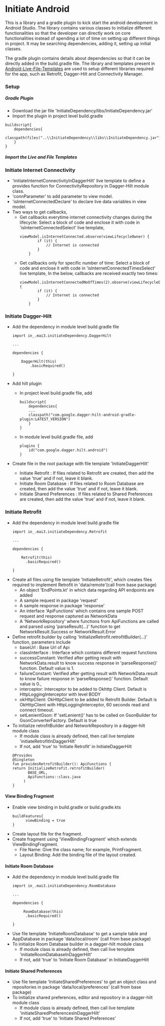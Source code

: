 
# Initiate Android

This is a library and a gradle plugin to kick start the android development in Android Studio. The library contains various classes to initialize different functionalities so that the developer can directly work on core functionalities instead of spending a lot of time on setting up different things in project. It may be searching dependencies, adding it, setting up initial classes.

The gradle plugin contains details about dependencies so that it can be directly added in the build.gradle file.
The library and templates present in [Android-Live-File-Templates](https://github.com/maitriig3/Android-Live-File-Templates) are used to setup different libraries required for the app, such as Retrofit, Dagger-Hilt and Connectivity Manager.

### Setup

[//]: # (##### Library)

[//]: # ()
[//]: # (To use the library in your app,)

[//]: # (-> Download the repository by opening the 'Code' option and clicking on the 'Download ZIP')

[//]: # (-> Unzip the file in your preferred directory)

[//]: # (-> Open the project where you want to import InitiateAndroid Library)

[//]: # (-> Go to File -> New -> Import Module and choose the module 'InitiateAndroid' in the unzipped folder)

[//]: # (-> Click on Finish)

##### Gradle Plugin

- Download the jar file 'InitiateDependency/libs/InitiateDependency.jar'
- Import the plugin in project level build.gradle

```
buildscript{
    dependencies{
        classpath(files("..\\InitiateDependency\\libs\\InitiateDependency.jar"))
    }
}
```

##### Import the Live and File Templates


### Initiate Internet Connectivity

- 'initiateInternetConnectivityInDaggerHilt' live template to define a provides function for ConnectivityRepository in Dagger-Hilt module class.
- 'connParameter' to add parameter to view model.
- 'isInternetConnectedDeclare' to declare live data variables in view model.
- Two ways to get callbacks,
  - Get callbacks everytime internet connectivity changes during the lifecycle: Select a block of code and enclose it with code in 'isInternetConnectedSelect' live template,
    ```
    viewModel.isInternetConnected.observe(viewLifecycleOwner) {
            if (it) {
                // Internet is connected
            }
        }
    ```
  - Get callbacks only for specific number of time: Select a block of code and enclose it with code in 'isInternetConnectedTimesSelect' live template,
    In the below, callbacks are received exactly two times:
    ```
    viewModel.isInternetConnectedNoOfTimes(2).observe(viewLifecycleOwner) {
            if (it) {
                // Internet is connected
            }
        }
    ```

### Initiate Dagger-Hilt

- Add the dependency in module level build.gradle file

  ```  
  import in_.mai3.initiateDependency.DaggerHilt
  
  ... 
  
  dependencies {
  
      DaggerHilt(this)
          .basicRequired()
  
  }
  ```

- Add hilt plugin
  - In project level build.gradle file, add
    ```
    buildscript{
        dependencies{
        ...
        classpath("com.google.dagger:hilt-android-gradle-plugin:LATEST_VERSION")
        }
    }
    ```

  - In module level build.gradle file, add
    ```
    plugins {  
        id("com.google.dagger.hilt.android")
    }
    ```

- Create file in the root package with file template 'InitiateDaggerHilt'
  - Initiate Retrofit : If files related to Retrofit are created, then add the value 'true' and if not, leave it blank.
  - Initiate Room Database : If files related to Room Database are created, then add the value 'true' and if not, leave it blank.
  - Initiate Shared Preferences : If files related to Shared Preferences are created, then add the value 'true' and if not, leave it blank.

### Initiate Retrofit

- Add the dependency in module level build.gradle file
  ```  
  import in_.mai3.initiateDependency.Retrofit
  
  ... 
  
  dependencies {
  
      Retrofit(this)
        .basicRequired()
  
  }
  ```
- Create all files using file template 'InitiateRetrofit', which creates files required to implement Retrofit in 'data/remote'(call from base package)
  - An object 'EndPoints.kt' in which data regarding API endpoints are added
  - A sample request in package 'request'
  - A sample response in package 'response'
  - An interface 'ApiFunctions' which contains one sample POST request and response captured as NetworkData<ResponseSample>
  - A 'NetworkRepository' where functions from ApiFunctions are called and parsed using 'parseResult(...)' function to get NetworkResult.Success or NetworkResult.Error
- Define retrofit builder by calling 'InitializeRetrofit.retrofitBuilder(...)' function, parameters include
  - baseUrl : Base Url of Api
  - classInterface : Interface which contains different request functions
  - successConstant: Verified after getting result with NetworkData.result to know success response in 'parseResponse()' function. Default value is 1.
  - failureConstant: Verified after getting result with NetworkData.result to know failure response in 'parseResponse()' function. Default value is 0.,
  - interceptor: Interceptor to be added to Okhttp Client. Default is HttpLoggingInterceptor with level BODY
  - okHttpClient: OkHttpClient to be added to Retrofit Builder. Default is OkHttpClient with HttpLoggingInterceptor, 60 seconds read and connect timeout.
  - setLenientGson: If 'setLenient()' has to be called on GsonBuilder for GsonConverterFactory. Default is true
- To initialize retrofitBuilder and NetworkRepository in a dagger-hilt module class
  - If module class is already defined, then call live template 'initiateRetrofitInDaggerHilt'
  - If not, add 'true' to 'Initiate Retrofit' in InitiateDaggerHilt
  ```
  @Provides
  @Singleton
  fun providesRetrofitBuilder(): ApiFunctions {
  return InitializeRetrofit.retrofitBuilder(
         BASE_URL,
         ApiFunctions::class.java
       )
  }
  ``` 

#### View Binding Fragment

- Enable view binding in build.gradle or build.gradle.kts
  ```
  buildFeatures{
        viewBinding = true
  }
  ```
- Create layout file for the fragment.
- Create fragment using 'ViewBindingFragment' which extends ViewBindingFragment.
  - File Name: Give the class name; for example, PrintFragment.
  - Layout Binding: Add the binding file of the layout created.

#### Initiate Room Database

- Add the dependency in module level build.gradle file
  ```  
  import in_.mai3.initiateDependency.RoomDatabase
  
  ... 
  
  dependencies {
  
       RoomDatabase(this)
        .basicRequired()
  
  }
  ```
- Use file template 'InitiateRoomDatabase' to get a sample table and AppDatabase in package 'data/local/room' (call from base package)
- To initialize Room Database builder in a dagger-hilt module class
  - If module class is already defined, then call live template 'initiateRoomDatabaseInDaggerHilt'
  - If not, add 'true' to 'Initiate Room Database' in InitiateDaggerHilt

#### Initiate Shared Preferences
- Use file template 'InitiateSharedPreferences' to get an object class and repositories in package 'data/local/preferences' (call from base package)
- To initialize shared preferences, editor and repository in a dagger-hilt module class
  - If module class is already defined, then call live template 'initiateSharedPreferencesInDaggerHilt'
  - If not, add 'true' to 'Initiate Shared Preferences'

